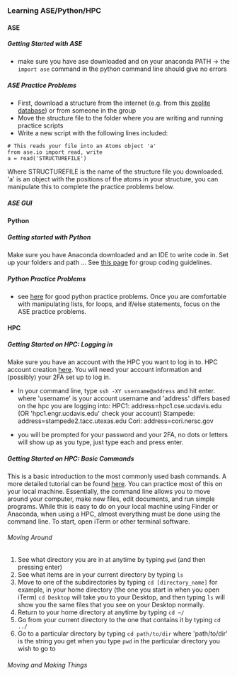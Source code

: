 ### Learning ASE/Python/HPC

#### ASE

##### Getting Started with ASE
- make sure you have ase downloaded and on your anaconda PATH -> the `import ase` command in the python command line should give no errors

##### ASE Practice Problems
- First, download a structure from the internet (e.g. from this [zeolite database](https://asia.iza-structure.org/IZA-SC/ftc_table.php)) or from someone in the group
- Move the structure file to the folder where you are writing and running practice scripts
- Write a new script with the following lines included:

``` 
# This reads your file into an Atoms object 'a'
from ase.io import read, write
a = read('STRUCTUREFILE') 
```
Where STRUCTUREFILE is the name of the structure file you downloaded.
'a' is an object with the positions of the atoms in your structure, you can manipulate this to complete the practice problems below.

##### ASE GUI

#### Python

##### Getting started with Python
Make sure you have Anaconda downloaded and an IDE to write code in. Set up your folders and path ... 
See [this page](Programming.md) for group coding guidelines.

##### Python Practice Problems
- see [here](http://www.practicepython.org/) for good python practice problems. Once you are comfortable with manipulating lists, for loops, and if/else statements, focus on the ASE practice problems.

#### HPC

##### Getting Started on HPC: Logging in
Make sure you have an account with the HPC you want to log in to. HPC account creation [here](Account_Setup.md#essential). You will need your account information and (possibly) your 2FA set up to log in.
- In your command line, type ```ssh -XY username@address``` and hit enter. where 'username' is your account username and 'address' differs based on the hpc you are logging into:
HPC1: address=hpc1.cse.ucdavis.edu (OR 'hpc1.engr.ucdavis.edu' check your account)
Stampede: address=stampede2.tacc.utexas.edu
Cori: address=cori.nersc.gov

- you will be prompted for your password and your 2FA, no dots or letters will show up as you type, just type each and press enter.

##### Getting Started on HPC: Basic Commands
This is a basic introduction to the most commonly used bash commands. A more detailed tutorial can be found [here](Command_Line.md#command-line). You can practice most of this on your local machine. Essentially, the command line allows you to move around your computer, make new files, edit documents, and run simple programs. While this is easy to do on your local machine using Finder or Anaconda, when using a HPC, almost everything must be done using the command line. To start, open iTerm or other terminal software.

###### Moving Around
1. See what directory you are in at anytime by typing ```pwd``` (and then pressing enter)
2. See what items are in your current directory by typing ```ls```
3. Move to one of the subdirectories by typing ```cd [directory_name]``` for example, in your home directory (the one you start in when you open iTerm) ```cd Desktop``` will take you to your Desktop, and then typing ```ls``` will show you the same files that you see on your Desktop normally.
4. Return to your home directory at anytime by typing ```cd ~/```
5. Go from your current directory to the one that contains it by typing ```cd ../```
6. Go to a particular directory by typing ```cd path/to/dir``` where 'path/to/dir' is the string you get when you type ```pwd``` in the particular directory you wish to go to

###### Moving and Making Things


